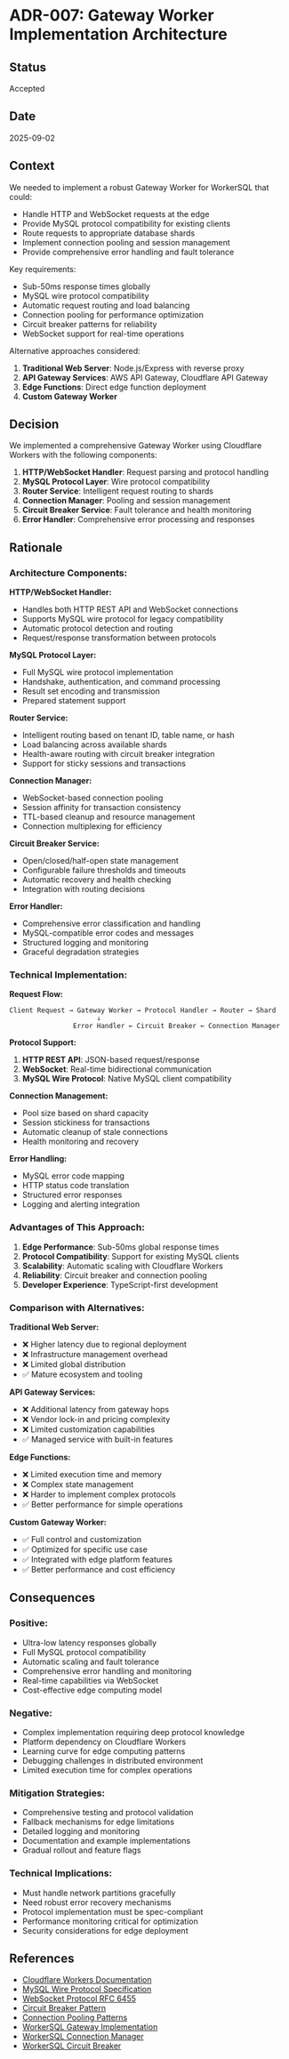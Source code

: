 # ADR-007: Gateway Worker Implementation Architecture

## Status

Accepted

## Date

2025-09-02

## Context

We needed to implement a robust Gateway Worker for WorkerSQL that could:

- Handle HTTP and WebSocket requests at the edge
- Provide MySQL protocol compatibility for existing clients
- Route requests to appropriate database shards
- Implement connection pooling and session management
- Provide comprehensive error handling and fault tolerance

Key requirements:

- Sub-50ms response times globally
- MySQL wire protocol compatibility
- Automatic request routing and load balancing
- Connection pooling for performance optimization
- Circuit breaker patterns for reliability
- WebSocket support for real-time operations

Alternative approaches considered:

1. **Traditional Web Server**: Node.js/Express with reverse proxy
2. **API Gateway Services**: AWS API Gateway, Cloudflare API Gateway
3. **Edge Functions**: Direct edge function deployment
4. **Custom Gateway Worker**

## Decision

We implemented a comprehensive Gateway Worker using Cloudflare Workers with the
following components:

1. **HTTP/WebSocket Handler**: Request parsing and protocol handling
2. **MySQL Protocol Layer**: Wire protocol compatibility
3. **Router Service**: Intelligent request routing to shards
4. **Connection Manager**: Pooling and session management
5. **Circuit Breaker Service**: Fault tolerance and health monitoring
6. **Error Handler**: Comprehensive error processing and responses

## Rationale

### Architecture Components:

**HTTP/WebSocket Handler:**

- Handles both HTTP REST API and WebSocket connections
- Supports MySQL wire protocol for legacy compatibility
- Automatic protocol detection and routing
- Request/response transformation between protocols

**MySQL Protocol Layer:**

- Full MySQL wire protocol implementation
- Handshake, authentication, and command processing
- Result set encoding and transmission
- Prepared statement support

**Router Service:**

- Intelligent routing based on tenant ID, table name, or hash
- Load balancing across available shards
- Health-aware routing with circuit breaker integration
- Support for sticky sessions and transactions

**Connection Manager:**

- WebSocket-based connection pooling
- Session affinity for transaction consistency
- TTL-based cleanup and resource management
- Connection multiplexing for efficiency

**Circuit Breaker Service:**

- Open/closed/half-open state management
- Configurable failure thresholds and timeouts
- Automatic recovery and health checking
- Integration with routing decisions

**Error Handler:**

- Comprehensive error classification and handling
- MySQL-compatible error codes and messages
- Structured logging and monitoring
- Graceful degradation strategies

### Technical Implementation:

**Request Flow:**

```
Client Request → Gateway Worker → Protocol Handler → Router → Shard
                      ↓
                Error Handler ← Circuit Breaker ← Connection Manager
```

**Protocol Support:**

1. **HTTP REST API**: JSON-based request/response
2. **WebSocket**: Real-time bidirectional communication
3. **MySQL Wire Protocol**: Native MySQL client compatibility

**Connection Management:**

- Pool size based on shard capacity
- Session stickiness for transactions
- Automatic cleanup of stale connections
- Health monitoring and recovery

**Error Handling:**

- MySQL error code mapping
- HTTP status code translation
- Structured error responses
- Logging and alerting integration

### Advantages of This Approach:

1. **Edge Performance**: Sub-50ms global response times
2. **Protocol Compatibility**: Support for existing MySQL clients
3. **Scalability**: Automatic scaling with Cloudflare Workers
4. **Reliability**: Circuit breaker and connection pooling
5. **Developer Experience**: TypeScript-first development

### Comparison with Alternatives:

**Traditional Web Server:**

- ❌ Higher latency due to regional deployment
- ❌ Infrastructure management overhead
- ❌ Limited global distribution
- ✅ Mature ecosystem and tooling

**API Gateway Services:**

- ❌ Additional latency from gateway hops
- ❌ Vendor lock-in and pricing complexity
- ❌ Limited customization capabilities
- ✅ Managed service with built-in features

**Edge Functions:**

- ❌ Limited execution time and memory
- ❌ Complex state management
- ❌ Harder to implement complex protocols
- ✅ Better performance for simple operations

**Custom Gateway Worker:**

- ✅ Full control and customization
- ✅ Optimized for specific use case
- ✅ Integrated with edge platform features
- ✅ Better performance and cost efficiency

## Consequences

### Positive:

- Ultra-low latency responses globally
- Full MySQL protocol compatibility
- Automatic scaling and fault tolerance
- Comprehensive error handling and monitoring
- Real-time capabilities via WebSocket
- Cost-effective edge computing model

### Negative:

- Complex implementation requiring deep protocol knowledge
- Platform dependency on Cloudflare Workers
- Learning curve for edge computing patterns
- Debugging challenges in distributed environment
- Limited execution time for complex operations

### Mitigation Strategies:

- Comprehensive testing and protocol validation
- Fallback mechanisms for edge limitations
- Detailed logging and monitoring
- Documentation and example implementations
- Gradual rollout and feature flags

### Technical Implications:

- Must handle network partitions gracefully
- Need robust error recovery mechanisms
- Protocol implementation must be spec-compliant
- Performance monitoring critical for optimization
- Security considerations for edge deployment

## References

- [Cloudflare Workers Documentation](https://developers.cloudflare.com/workers/)
- [MySQL Wire Protocol Specification](https://dev.mysql.com/doc/dev/mysql-server/latest/page_protocol_basic_packets.html)
- [WebSocket Protocol RFC 6455](https://tools.ietf.org/html/rfc6455)
- [Circuit Breaker Pattern](https://martinfowler.com/bliki/CircuitBreaker.html)
- [Connection Pooling Patterns](https://en.wikipedia.org/wiki/Connection_pool)
- [WorkerSQL Gateway Implementation](./../../../src/gateway.ts)
- [WorkerSQL Connection Manager](./../../../src/services/ConnectionManager.ts)
- [WorkerSQL Circuit Breaker](./../../../src/services/CircuitBreakerService.ts)
